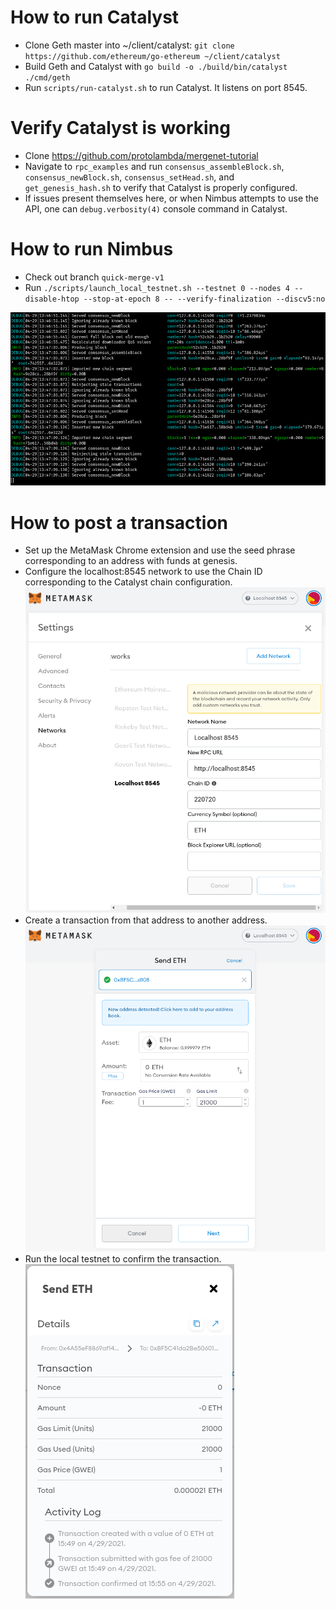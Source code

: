 # How to run Catalyst

- Clone Geth master into ~/client/catalyst: `git clone https://github.com/ethereum/go-ethereum ~/client/catalyst`
- Build Geth and Catalyst with `go build -o ./build/bin/catalyst ./cmd/geth`
- Run `scripts/run-catalyst.sh` to run Catalyst. It listens on port 8545.

# Verify Catalyst is working

- Clone https://github.com/protolambda/mergenet-tutorial
- Navigate to `rpc_examples` and run `consensus_assembleBlock.sh`, `consensus_newBlock.sh`, `consensus_setHead.sh`, and `
get_genesis_hash.sh` to verify that Catalyst is properly configured.
- If issues present themselves here, or when Nimbus attempts to use the API, one can `debug.verbosity(4)` console command in Catalyst.

# How to run Nimbus

- Check out branch `quick-merge-v1`
- Run `./scripts/launch_local_testnet.sh --testnet 0 --nodes 4 --disable-htop --stop-at-epoch 8 -- --verify-finalization --discv5:no`

![./rayonism_catalyst_logs.png](./rayonism_catalyst_logs.png)

# How to post a transaction

- Set up the MetaMask Chrome extension and use the seed phrase corresponding to an address with funds at genesis.
- Configure the localhost:8545 network to use the Chain ID corresponding to the Catalyst chain configuration.
![./rayonism_metamask_network_setup.png](./rayonism_metamask_network_setup.png)
- Create a transaction from that address to another address.
![./rayonism_metamask_send_eth.png](./rayonism_metamask_send_eth.png)
- Run the local testnet to confirm the transaction.
![./rayonism_metamask_transaction_confirmation.png](./rayonism_metamask_transaction_confirmation.png)
